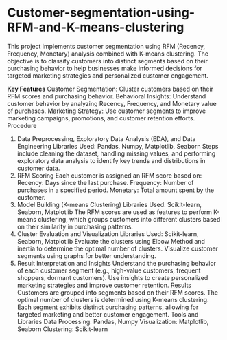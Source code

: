 # Customer-segmentation-using-RFM-and-K-means-clustering

This project implements customer segmentation using RFM (Recency, Frequency, Monetary) analysis combined with K-means clustering. The objective is to classify customers into distinct segments based on their purchasing behavior to help businesses make informed decisions for targeted marketing strategies and personalized customer engagement.

**Key Features**
Customer Segmentation: Cluster customers based on their RFM scores and purchasing behavior.
Behavioral Insights: Understand customer behavior by analyzing Recency, Frequency, and Monetary value of purchases.
Marketing Strategy: Use customer segments to improve marketing campaigns, promotions, and customer retention efforts.
Procedure
1. Data Preprocessing, Exploratory Data Analysis (EDA), and Data Engineering
Libraries Used: Pandas, Numpy, Matplotlib, Seaborn
Steps include cleaning the dataset, handling missing values, and performing exploratory data analysis to identify key trends and distributions in customer data.
2. RFM Scoring
Each customer is assigned an RFM score based on:
Recency: Days since the last purchase.
Frequency: Number of purchases in a specified period.
Monetary: Total amount spent by the customer.
3. Model Building (K-means Clustering)
Libraries Used: Scikit-learn, Seaborn, Matplotlib
The RFM scores are used as features to perform K-means clustering, which groups customers into different clusters based on their similarity in purchasing patterns.
4. Cluster Evaluation and Visualization
Libraries Used: Scikit-learn, Seaborn, Matplotlib
Evaluate the clusters using Elbow Method and inertia to determine the optimal number of clusters. Visualize customer segments using graphs for better understanding.
5. Result Interpretation and Insights
Understand the purchasing behavior of each customer segment (e.g., high-value customers, frequent shoppers, dormant customers).
Use insights to create personalized marketing strategies and improve customer retention.
Results
Customers are grouped into segments based on their RFM scores.
The optimal number of clusters is determined using K-means clustering.
Each segment exhibits distinct purchasing patterns, allowing for targeted marketing and better customer engagement.
Tools and Libraries
Data Processing: Pandas, Numpy
Visualization: Matplotlib, Seaborn
Clustering: Scikit-learn
